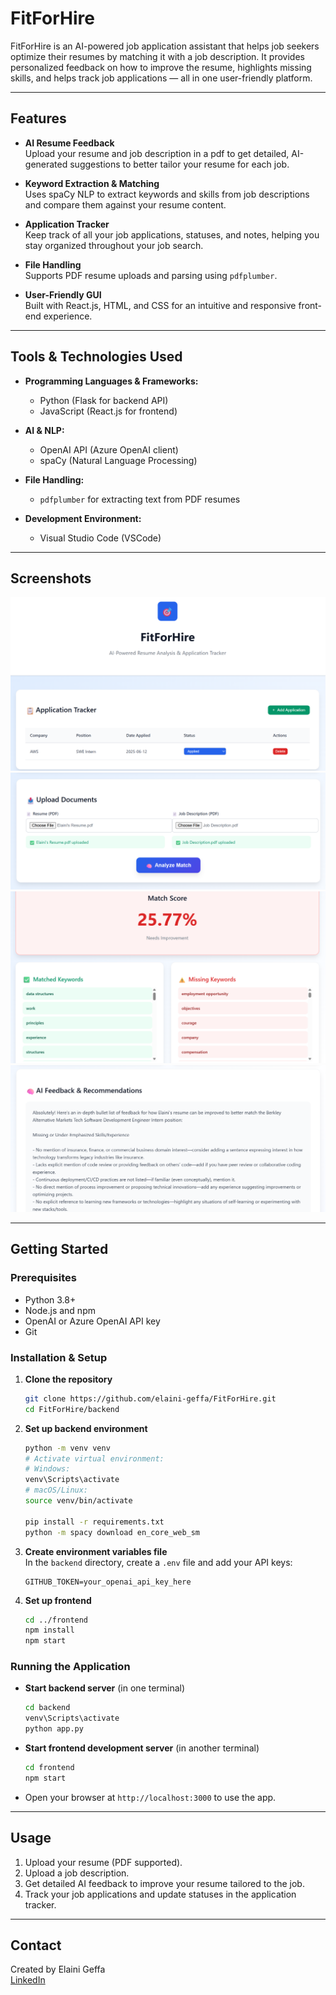 # FitForHire

FitForHire is an AI-powered job application assistant that helps job seekers optimize their resumes by matching it with a job description. It provides personalized feedback on how to improve the resume, highlights missing skills, and helps track job applications — all in one user-friendly platform.

---

## Features

- **AI Resume Feedback**  
  Upload your resume and job description in a pdf to get detailed, AI-generated suggestions to better tailor your resume for each job.
  
- **Keyword Extraction & Matching**  
  Uses spaCy NLP to extract keywords and skills from job descriptions and compare them against your resume content.
  
- **Application Tracker**  
  Keep track of all your job applications, statuses, and notes, helping you stay organized throughout your job search.
  
- **File Handling**  
  Supports PDF resume uploads and parsing using `pdfplumber`.
  
- **User-Friendly GUI**  
  Built with React.js, HTML, and CSS for an intuitive and responsive front-end experience.

---

## Tools & Technologies Used

- **Programming Languages & Frameworks:**  
  - Python (Flask for backend API)  
  - JavaScript (React.js for frontend)

- **AI & NLP:**  
  - OpenAI API (Azure OpenAI client)  
  - spaCy (Natural Language Processing)

- **File Handling:**  
  - `pdfplumber` for extracting text from PDF resumes

- **Development Environment:**  
  - Visual Studio Code (VSCode)

---
## Screenshots

![FitForHire Screenshot 1](Screenshots/FFH_Screenshot_1.png)
![FitForHire Screenshot 2](Screenshots/FFH_Screenshot_2.png)
![FitForHire Screenshot 3](Screenshots/FFH_Screenshot_3.png)
![FitForHire Screenshot 4](Screenshots/FFH_Screenshot_4.png)

---

## Getting Started

### Prerequisites

- Python 3.8+  
- Node.js and npm  
- OpenAI or Azure OpenAI API key  
- Git

### Installation & Setup

1. **Clone the repository**
    ```bash
    git clone https://github.com/elaini-geffa/FitForHire.git
    cd FitForHire/backend
    ```

2. **Set up backend environment**
    ```bash
    python -m venv venv
    # Activate virtual environment:
    # Windows:
    venv\Scripts\activate
    # macOS/Linux:
    source venv/bin/activate

    pip install -r requirements.txt
    python -m spacy download en_core_web_sm
    ```

3. **Create environment variables file**  
   In the `backend` directory, create a `.env` file and add your API keys:
    ```
    GITHUB_TOKEN=your_openai_api_key_here
    ```

4. **Set up frontend**
    ```bash
    cd ../frontend
    npm install
    npm start
    ```

### Running the Application

- **Start backend server** (in one terminal)
    ```bash
    cd backend
    venv\Scripts\activate
    python app.py
    ```

- **Start frontend development server** (in another terminal)
    ```bash
    cd frontend
    npm start
    ```

- Open your browser at `http://localhost:3000` to use the app.

---

## Usage

1. Upload your resume (PDF supported).  
2. Upload a job description.  
3. Get detailed AI feedback to improve your resume tailored to the job.  
4. Track your job applications and update statuses in the application tracker.

---

## Contact

Created by Elaini Geffa  
[LinkedIn](https://www.linkedin.com/in/elainigeffa)